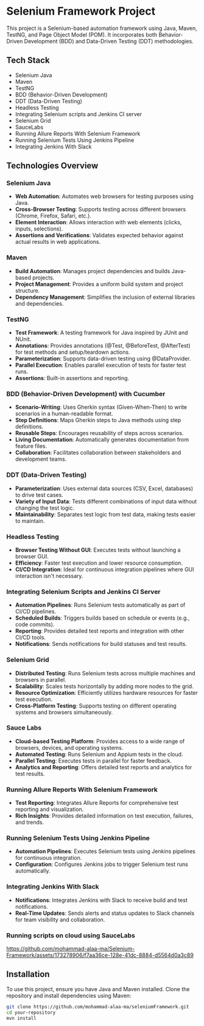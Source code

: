 # Selenium Framework Project

This project is a Selenium-based automation framework using Java, Maven, TestNG, and Page Object Model (POM). It incorporates both Behavior-Driven Development (BDD) and Data-Driven Testing (DDT) methodologies.

## Tech Stack

- Selenium Java
- Maven
- TestNG
- BDD (Behavior-Driven Development)
- DDT (Data-Driven Testing)
- Headless Testing
- Integrating Selenium scripts and Jenkins CI server
- Selenium Grid
- SauceLabs
- Running Allure Reports With Selenium Framework
- Running Selenium Tests Using Jenkins Pipeline
- Integrating Jenkins With Slack


## Technologies Overview

### Selenium Java
- **Web Automation**: Automates web browsers for testing purposes using Java.
- **Cross-Browser Testing**: Supports testing across different browsers (Chrome, Firefox, Safari, etc.).
- **Element Interaction**: Allows interaction with web elements (clicks, inputs, selections).
- **Assertions and Verifications**: Validates expected behavior against actual results in web applications.

### Maven
- **Build Automation**: Manages project dependencies and builds Java-based projects.
- **Project Management**: Provides a uniform build system and project structure.
- **Dependency Management**: Simplifies the inclusion of external libraries and dependencies.

### TestNG
- **Test Framework**: A testing framework for Java inspired by JUnit and NUnit.
- **Annotations**: Provides annotations (@Test, @BeforeTest, @AfterTest) for test methods and setup/teardown actions.
- **Parameterization**: Supports data-driven testing using @DataProvider.
- **Parallel Execution**: Enables parallel execution of tests for faster test runs.
- **Assertions**: Built-in assertions and reporting.

### BDD (Behavior-Driven Development) with Cucumber
- **Scenario-Writing**: Uses Gherkin syntax (Given-When-Then) to write scenarios in a human-readable format.
- **Step Definitions**: Maps Gherkin steps to Java methods using step definitions.
- **Reusable Steps**: Encourages reusability of steps across scenarios.
- **Living Documentation**: Automatically generates documentation from feature files.
- **Collaboration**: Facilitates collaboration between stakeholders and development teams.

### DDT (Data-Driven Testing)
- **Parameterization**: Uses external data sources (CSV, Excel, databases) to drive test cases.
- **Variety of Input Data**: Tests different combinations of input data without changing the test logic.
- **Maintainability**: Separates test logic from test data, making tests easier to maintain.

### Headless Testing
- **Browser Testing Without GUI**: Executes tests without launching a browser GUI.
- **Efficiency**: Faster test execution and lower resource consumption.
- **CI/CD Integration**: Ideal for continuous integration pipelines where GUI interaction isn't necessary.

### Integrating Selenium Scripts and Jenkins CI Server
- **Automation Pipelines**: Runs Selenium tests automatically as part of CI/CD pipelines.
- **Scheduled Builds**: Triggers builds based on schedule or events (e.g., code commits).
- **Reporting**: Provides detailed test reports and integration with other CI/CD tools.
- **Notifications**: Sends notifications for build statuses and test results.

### Selenium Grid
- **Distributed Testing**: Runs Selenium tests across multiple machines and browsers in parallel.
- **Scalability**: Scales tests horizontally by adding more nodes to the grid.
- **Resource Optimization**: Efficiently utilizes hardware resources for faster test execution.
- **Cross-Platform Testing**: Supports testing on different operating systems and browsers simultaneously.

### Sauce Labs
- **Cloud-based Testing Platform**: Provides access to a wide range of browsers, devices, and operating systems.
- **Automated Testing**: Runs Selenium and Appium tests in the cloud.
- **Parallel Testing**: Executes tests in parallel for faster feedback.
- **Analytics and Reporting**: Offers detailed test reports and analytics for test results.

 ### Running Allure Reports With Selenium Framework
- **Test Reporting**: Integrates Allure Reports for comprehensive test reporting and visualization.
- **Rich Insights**: Provides detailed information on test execution, failures, and trends.

### Running Selenium Tests Using Jenkins Pipeline
- **Automation Pipelines**: Executes Selenium tests using Jenkins pipelines for continuous integration.
- **Configuration**: Configures Jenkins jobs to trigger Selenium test runs automatically.

### Integrating Jenkins With Slack
- **Notifications**: Integrates Jenkins with Slack to receive build and test notifications.
- **Real-Time Updates**: Sends alerts and status updates to Slack channels for team visibility and collaboration.

### Running scripts on cloud using SauceLabs 
https://github.com/mohammad-alaa-ma/Selenium-Framework/assets/173278906/f7aa36ce-128e-41dc-8884-d5564d0a3c89

## Installation

To use this project, ensure you have Java and Maven installed. Clone the repository and install dependencies using Maven:

```bash
git clone https://github.com/mohammad-alaa-ma/seleniumFramework.git
cd your-repository
mvn install

